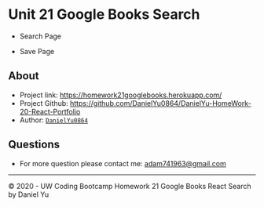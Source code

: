 # Unit 21 Google Books Search

* Search Page

* Save Page

## About
* Project link: https://homework21googlebooks.herokuapp.com/
* Project Github: https://github.com/DanielYu0864/DanielYu-HomeWork-20-React-Portfolio
* Author: [`DanielYu0864`](https://github.com/DanielYu0864)

## Questions
*  For more question please contact me: adam741963@gmail.com


- - -
© 2020 - UW Coding Bootcamp Homework 21 Google Books React Search by Daniel Yu